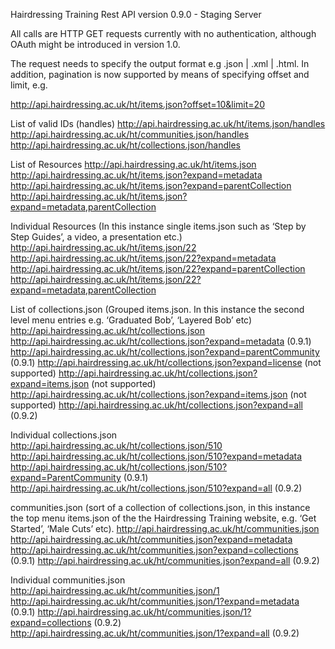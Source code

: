 Hairdressing Training Rest API version 0.9.0 - Staging Server

All calls are HTTP GET requests currently with no authentication, although OAuth might  be introduced in version 1.0.

The request needs to specify the output format e.g .json | .xml | .html. In addition, pagination is now supported by means of specifying offset and limit, e.g.

http://api.hairdressing.ac.uk/ht/items.json?offset=10&limit=20

List of valid IDs (handles)
http://api.hairdressing.ac.uk/ht/items.json/handles
http://api.hairdressing.ac.uk/ht/communities.json/handles
http://api.hairdressing.ac.uk/ht/collections.json/handles

List of Resources
http://api.hairdressing.ac.uk/ht/items.json
http://api.hairdressing.ac.uk/ht/items.json?expand=metadata
http://api.hairdressing.ac.uk/ht/items.json?expand=parentCollection
http://api.hairdressing.ac.uk/ht/items.json?expand=metadata,parentCollection

Individual Resources (In this instance single items.json such as ‘Step by Step Guides’, a video, a presentation etc.)
http://api.hairdressing.ac.uk/ht/items.json/22
http://api.hairdressing.ac.uk/ht/items.json/22?expand=metadata
http://api.hairdressing.ac.uk/ht/items.json/22?expand=parentCollection
http://api.hairdressing.ac.uk/ht/items.json/22?expand=metadata,parentCollection

List of collections.json (Grouped items.json. In this instance the second level menu entries e.g. ‘Graduated Bob’, ‘Layered Bob’ etc)
http://api.hairdressing.ac.uk/ht/collections.json
http://api.hairdressing.ac.uk/ht/collections.json?expand=metadata (0.9.1)
http://api.hairdressing.ac.uk/ht/collections.json?expand=parentCommunity (0.9.1)
http://api.hairdressing.ac.uk/ht/collections.json?expand=license (not supported)
http://api.hairdressing.ac.uk/ht/collections.json?expand=items.json (not supported)
http://api.hairdressing.ac.uk/ht/collections.json?expand=items.json (not supported)
http://api.hairdressing.ac.uk/ht/collections.json?expand=all (0.9.2)

Individual collections.json 
http://api.hairdressing.ac.uk/ht/collections.json/510
http://api.hairdressing.ac.uk/ht/collections.json/510?expand=metadata
http://api.hairdressing.ac.uk/ht/collections.json/510?expand=ParentCommunity (0.9.1)
http://api.hairdressing.ac.uk/ht/collections.json/510?expand=all (0.9.2)

communities.json (sort of a collection of collections.json, in this instance the top menu items.json of the the Hairdressing Training website, e.g. ‘Get Started’, ‘Male Cuts’ etc).
http://api.hairdressing.ac.uk/ht/communities.json
http://api.hairdressing.ac.uk/ht/communities.json?expand=metadata
http://api.hairdressing.ac.uk/ht/communities.json?expand=collections (0.9.1)
http://api.hairdressing.ac.uk/ht/communities.json?expand=all (0.9.2)

Individual communities.json
http://api.hairdressing.ac.uk/ht/communities.json/1
http://api.hairdressing.ac.uk/ht/communities.json/1?expand=metadata (0.9.1)
http://api.hairdressing.ac.uk/ht/communities.json/1?expand=collections (0.9.2)
http://api.hairdressing.ac.uk/ht/communities.json/1?expand=all (0.9.2)

